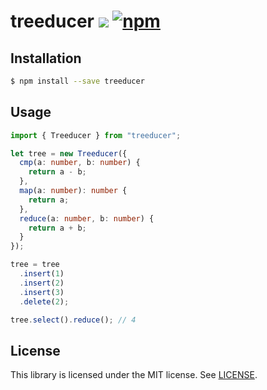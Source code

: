 # treeducer ![](https://github.com/jviide/treeducer/workflows/tests/badge.svg) [![npm](https://img.shields.io/npm/v/treeducer.svg)](https://www.npmjs.com/package/treeducer)

## Installation

```sh
$ npm install --save treeducer
```

## Usage

```ts
import { Treeducer } from "treeducer";

let tree = new Treeducer({
  cmp(a: number, b: number) {
    return a - b;
  },
  map(a: number): number {
    return a;
  },
  reduce(a: number, b: number) {
    return a + b;
  }
});

tree = tree
  .insert(1)
  .insert(2)
  .insert(3)
  .delete(2);

tree.select().reduce(); // 4
```

## License

This library is licensed under the MIT license. See [LICENSE](./LICENSE).
